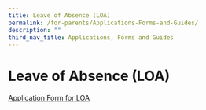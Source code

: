 ```yaml
---
title: Leave of Absence (LOA)
permalink: /for-parents/Applications-Forms-and-Guides/
description: ""
third_nav_title: Applications, Forms and Guides
---
```




**Leave of Absence (LOA)**
==========================

[Application Form for LOA](https://form.gov.sg/60c14e655259b6001101c41f)